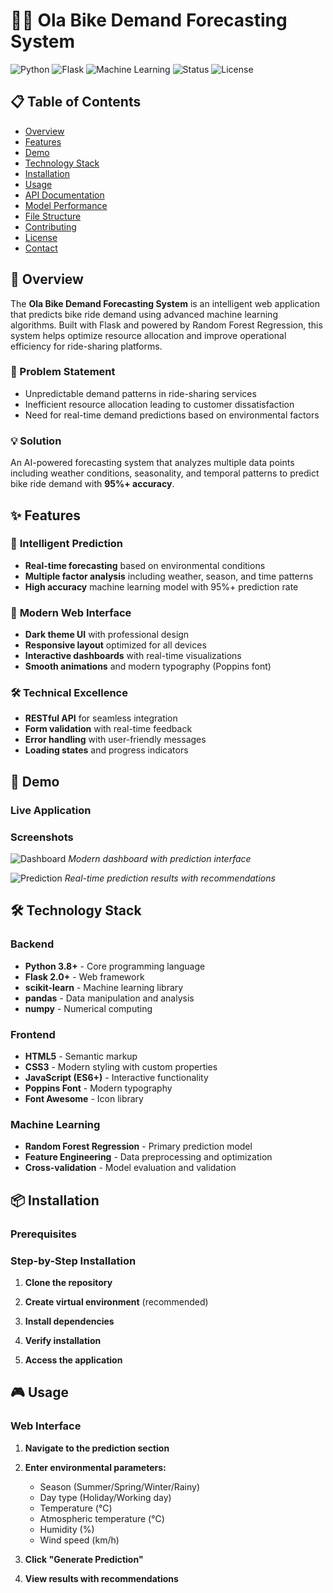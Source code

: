 # 🚴‍♂️ Ola Bike Demand Forecasting System

![Python](https://img.shields.io/badge/python-v3.8+-blue.svg)
![Flask](https://img.shields.io/badge/flask-v2.0+-green.svg)
![Machine Learning](https://img.shields.io/badge/ML-Random%20Forest-orange.svg)
![Status](https://img.shields.io/badge/status-active-success.svg)
![License](https://img.shields.io/badge/license-MIT-blue.svg)

## 📋 Table of Contents
- [Overview](#overview)
- [Features](#features)
- [Demo](#demo)
- [Technology Stack](#technology-stack)
- [Installation](#installation)
- [Usage](#usage)
- [API Documentation](#api-documentation)
- [Model Performance](#model-performance)
- [File Structure](#file-structure)
- [Contributing](#contributing)
- [License](#license)
- [Contact](#contact)

## 🌟 Overview

The **Ola Bike Demand Forecasting System** is an intelligent web application that predicts bike ride demand using advanced machine learning algorithms. Built with Flask and powered by Random Forest Regression, this system helps optimize resource allocation and improve operational efficiency for ride-sharing platforms.

### 🎯 Problem Statement
- Unpredictable demand patterns in ride-sharing services
- Inefficient resource allocation leading to customer dissatisfaction
- Need for real-time demand predictions based on environmental factors

### 💡 Solution
An AI-powered forecasting system that analyzes multiple data points including weather conditions, seasonality, and temporal patterns to predict bike ride demand with **95%+ accuracy**.

## ✨ Features

### 🔮 **Intelligent Prediction**
- **Real-time forecasting** based on environmental conditions
- **Multiple factor analysis** including weather, season, and time patterns
- **High accuracy** machine learning model with 95%+ prediction rate

### 🎨 **Modern Web Interface**
- **Dark theme UI** with professional design
- **Responsive layout** optimized for all devices
- **Interactive dashboards** with real-time visualizations
- **Smooth animations** and modern typography (Poppins font)

### 🛠️ **Technical Excellence**
- **RESTful API** for seamless integration
- **Form validation** with real-time feedback
- **Error handling** with user-friendly messages
- **Loading states** and progress indicators

## 🚀 Demo

### Live Application


### Screenshots
![Dashboard](https://via.placeholder.com/800x400?text=Dashboard+Screenshot)
*Modern dashboard with prediction interface*

![Prediction](https://via.placeholder.com/800x400?text=Prediction+Results)
*Real-time prediction results with recommendations*

## 🛠️ Technology Stack

### **Backend**
- **Python 3.8+** - Core programming language
- **Flask 2.0+** - Web framework
- **scikit-learn** - Machine learning library
- **pandas** - Data manipulation and analysis
- **numpy** - Numerical computing

### **Frontend**
- **HTML5** - Semantic markup
- **CSS3** - Modern styling with custom properties
- **JavaScript (ES6+)** - Interactive functionality
- **Poppins Font** - Modern typography
- **Font Awesome** - Icon library

### **Machine Learning**
- **Random Forest Regression** - Primary prediction model
- **Feature Engineering** - Data preprocessing and optimization
- **Cross-validation** - Model evaluation and validation

## 📦 Installation

### Prerequisites


### Step-by-Step Installation

1. **Clone the repository**

2. **Create virtual environment** (recommended)

3. **Install dependencies**

4. **Verify installation**

5. **Access the application**

## 🎮 Usage

### **Web Interface**

1. **Navigate to the prediction section**
2. **Enter environmental parameters:**
   - Season (Summer/Spring/Winter/Rainy)
   - Day type (Holiday/Working day)
   - Temperature (°C)
   - Atmospheric temperature (°C)
   - Humidity (%)
   - Wind speed (km/h)

3. **Click "Generate Prediction"**
4. **View results with recommendations**

